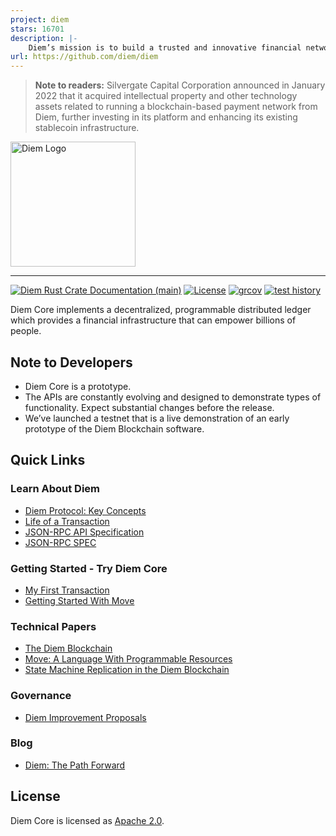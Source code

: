 ```yaml
---
project: diem
stars: 16701
description: |-
    Diem’s mission is to build a trusted and innovative financial network that empowers people and businesses around the world.
url: https://github.com/diem/diem
---
```


> **Note to readers:** Silvergate Capital Corporation announced in January 2022 that it acquired intellectual property and other technology assets related to running a blockchain-based payment network from Diem, further investing in its platform and enhancing its existing stablecoin infrastructure.
<a href="https://developers.diem.com">
	<img width="200" src="./.assets/diem.png" alt="Diem Logo" />
</a>

---

[![Diem Rust Crate Documentation (main)](https://img.shields.io/badge/docs-main-59f)](https://diem.github.io/diem/)
[![License](https://img.shields.io/badge/license-Apache-green.svg)](LICENSE)
[![grcov](https://img.shields.io/badge/Coverage-grcov-green)](https://ci-artifacts.diem.com/coverage/unit-coverage/latest/index.html)
[![test history](https://img.shields.io/badge/Test-History-green)](https://ci-artifacts.diem.com/testhistory/diem/diem/auto/ci-test.yml/index.html)

Diem Core implements a decentralized, programmable distributed ledger which provides a financial infrastructure that can empower billions of people.

## Note to Developers
* Diem Core is a prototype.
* The APIs are constantly evolving and designed to demonstrate types of functionality. Expect substantial changes before the release.
* We’ve launched a testnet that is a live demonstration of an early prototype of the Diem Blockchain software.


## Quick Links

### Learn About Diem
* [Diem Protocol: Key Concepts](https://developers.diem.com/docs/basics/basics-txns-states/)
* [Life of a Transaction](https://developers.diem.com/docs/transactions/basics-life-of-txn/)
* [JSON-RPC API Specification](json-rpc/json-rpc-spec.md)
* [JSON-RPC SPEC](json-rpc/json-rpc-spec.md)

### Getting Started - Try Diem Core
* [My First Transaction](https://developers.diem.com/docs/tutorials/tutorial-my-first-transaction/)
* [Getting Started With Move](https://diem.github.io/move/introduction.html)

### Technical Papers
* [The Diem Blockchain](https://developers.diem.com/docs/technical-papers/the-diem-blockchain-paper)
* [Move: A Language With Programmable Resources](https://developers.diem.com/docs/technical-papers/move-paper)
* [State Machine Replication in the Diem Blockchain](https://developers.diem.com/docs/technical-papers/state-machine-replication-paper)

### Governance
* [Diem Improvement Proposals](https://dip.diem.com/all-dips)

### Blog
* [Diem: The Path Forward](https://developers.diem.com/blog/2019/06/18/the-path-forward/)

## License

Diem Core is licensed as [Apache 2.0](https://github.com/diem/diem/blob/latest/LICENSE).

